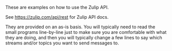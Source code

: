 These are examples on how to use the Zulip API.

See https://zulip.com/api/rest for Zulip API docs.

They are provided on an as-is basis.  You will typically need to read
the small programs line-by-line just to make sure you are comfortable
with what they are doing, and then you will typically change a few
lines to say which streams and/or topics you want to send messages to.
